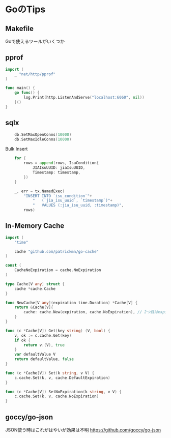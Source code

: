 # GoのTips
## Makefile
Goで使えるツールがいくつか
## pprof
```go
import (
	_ "net/http/pprof"
)

func main() {
	go func() {
		log.Print(http.ListenAndServe("localhost:6060", nil))
	}()
}
```

## sqlx
```go
	db.SetMaxOpenConns(10000)
	db.SetMaxIdleConns(10000)
```

Bulk Insert
```go
	for {
		rows = append(rows, IsuCondition{
			JIAIsuUUID: jiaIsuUUID,
			Timestamp: timestamp,
		})
	}

	_, err = tx.NamedExec(
		"INSERT INTO `isu_condition`"+
			"	(`jia_isu_uuid`, `timestamp`)"+
			"	VALUES (:jia_isu_uuid, :timestamp)",
		rows)
```
## In-Memory Cache
```go
import (
	"time"

	cache "github.com/patrickmn/go-cache"
)

const (
	CacheNoExpiration = cache.NoExpiration
)

type Cache[V any] struct {
	cache *cache.Cache
}

func NewCache[V any](expiration time.Duration) *Cache[V] {
	return &Cache[V]{
		cache: cache.New(expiration, cache.NoExpiration), // 2つ目はexpireしたキャッシュをclearする間隔でOFFにしている
	}
}

func (c *Cache[V]) Get(key string) (V, bool) {
	v, ok := c.cache.Get(key)
	if ok {
		return v.(V), true
	}
	var defaultValue V
	return defaultValue, false
}

func (c *Cache[V]) Set(k string, v V) {
	c.cache.Set(k, v, cache.DefaultExpiration)
}

func (c *Cache[V]) SetNoExpiration(k string, v V) {
	c.cache.Set(k, v, cache.NoExpiration)
}

```

## goccy/go-json
JSON使う時はこれがはやいが効果は不明
https://github.com/goccy/go-json
